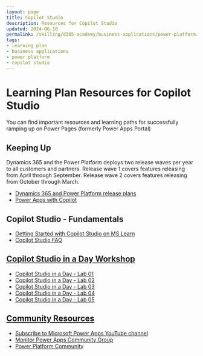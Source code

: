 ```yaml
---
layout: page
title: Copilot Studio
description: Resources for Copilot Studio
updated: 2024-06-10
permalink: /skilling/d365-academy/business-applications/power-platform/copilot-studio
tags:
- learning plan
- business applications
- power platform
- copilot studio
---
```


# Learning Plan Resources for Copilot Studio

You can find important resources and learning paths for successfully ramping up on Power Pages (formerly Power Apps Portal)

## Keeping Up

Dynamics 365 and the Power Platform deploys two release waves per year to all customers and partners.  Release wave 1 covers features releasing from April through September.  Release wave 2 covers features releasing from October through March.

* <a href="https://docs.microsoft.com/en-us/dynamics365/release-plans/" target="_blank">Dynamics 365 and Power Platform release plans </a>
* <a href="https://cloudblogs.microsoft.com/powerplatform/2023/03/16/power-platform-is-leading-a-new-era-of-ai-generated-low-code-app-development/" target="_blank">Power Apps with Copilot </a>

## Copilot Studio - Fundamentals

* <a href="https://learn.microsoft.com/en-us/microsoft-copilot-studio/fundamentals-what-is-copilot-studio" target="_blank">Getting Started with Copilot Studio on MS Learn
* <a href="https://www.microsoft.com/en-us/microsoft-copilot/microsoft-copilot-studio#FAQ" target="_blank">Copilot Studio FAQ

## Copilot Studio in a Day Workshop
* <a href="https://www.microsoft.com/en-us/microsoft-copilot/microsoft-copilot-studio#FAQ" target="_blank">Copilot Studio in a Day - Lab 01
* <a href="https://www.microsoft.com/en-us/microsoft-copilot/microsoft-copilot-studio#FAQ" target="_blank">Copilot Studio in a Day - Lab 02
* <a href="https://www.microsoft.com/en-us/microsoft-copilot/microsoft-copilot-studio#FAQ" target="_blank">Copilot Studio in a Day - Lab 03
* <a href="https://www.microsoft.com/en-us/microsoft-copilot/microsoft-copilot-studio#FAQ" target="_blank">Copilot Studio in a Day - Lab 04
* <a href="https://www.microsoft.com/en-us/microsoft-copilot/microsoft-copilot-studio#FAQ" target="_blank">Copilot Studio in a Day - Lab 05

## Community Resources
* <a href="https://www.youtube.com/channel/UCGfWR2ekfRFckLjev6eQYLg" target="_blank">Subscribe to Microsoft Power Apps YouTube channel
* <a href="(https://powerusers.microsoft.com/t5/Power-Apps-Community/ct-p/PowerApps1" target="_blank">Monitor Power Apps Community Group
* <a href="(https://powerusers.microsoft.com" target="_blank">Power Platform Community

